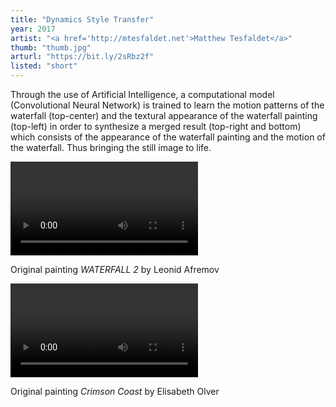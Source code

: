 ```yaml
---
title: "Dynamics Style Transfer"
year: 2017
artist: "<a href='http://mtesfaldet.net'>Matthew Tesfaldet</a>"
thumb: "thumb.jpg"
arturl: "https://bit.ly/2sRbz2f"
listed: "short"
---
```


Through the use of Artificial Intelligence, a computational model
(Convolutional Neural Network) is trained to learn the motion patterns of the
waterfall (top-center) and the textural appearance of the waterfall painting
(top-left) in order to synthesize a merged result (top-right and bottom) which
consists of the appearance of the waterfall painting and the motion of the
waterfall. Thus bringing the still image to life.

<video loop autoplay src='video1.mp4' ></video>

Original painting *WATERFALL 2* by Leonid Afremov

<video loop autoplay src='video2.mp4'></video>

Original painting *Crimson Coast*  by Elisabeth Olver

